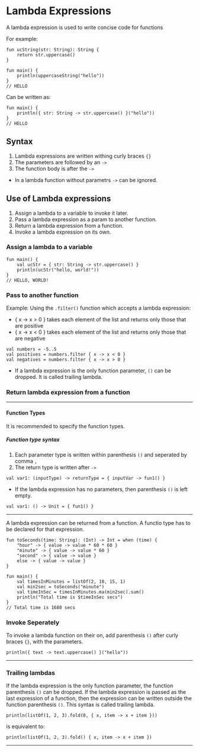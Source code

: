 # Lambda Expressions

A lambda expression is used to write concise code for functions

For example:

```
fun ucString(str: String): String {
    return str.uppercase()
}

fun main() {
    println(uppercaseString("hello"))
}
// HELLO
```

Can be written as:

```
fun main() {
    println({ str: String -> str.uppercase() }("hello"))
}
// HELLO
```

## Syntax

1. Lambda expressions are written withing curly braces `{}`
2. The parameters are followed by an `->`
3. The function body is after the `->`

* In a lambda function without parametrs `->` can be ignored.


## Use of Lambda expressions

1. Assign a lambda to a variable to invoke it later.
2. Pass a lambda expression as a param to another function.
3. Return a lambda expression from a function.
4. Invoke a lambda expression on its own.


### Assign a lambda to a variable

```
fun main() {
    val ucStr = { str: String -> str.uppercase() }
    println(ucStr("hello, world!"))
}
// HELLO, WORLD!
```

### Pass to another function

Example: Using the `.filter()` function which accepts a lambda expression:
* { x -> x > 0 } takes each element of the list and returns only those that are positive
* { x -> x < 0 } takes each element of the list and returns only those that are negative

```
val numbers = -5..5
val positives = numbers.filter { x -> x < 0 }
val negatives = numbers.filter { x -> x > 0 }
```

* If a lambda expression is the only function parameter, `()` can be dropped. It is called trailing lambda.


### Return lambda expression from a function

---
#### Function Types

It is recommended to specify the function types.

##### Function type syntax
1. Each parameter type is written within parenthesis `()` and seperated by comma `,`
2. The return type is written after `->`

`val var1: (inputType) -> returnType = { inputVar -> fun1() }`

* If the lambda expression has no parameters, then parenthesis `()` is left empty.

`val var1: () -> Unit = { fun1() }`

---

A lambda expression can be returned from a function. A functio type has to be declared for that expression.

```
fun toSeconds(time: String): (Int) -> Int = when (time) {
    "hour" -> { value -> value * 60 * 60 }
    "minute" -> { value -> value * 60 }
    "second" -> { value -> value }
    else -> { value -> value }
}

fun main() {
    val timesInMinutes = listOf(2, 10, 15, 1)
    val min2sec = toSeconds("minute")
    val timeInSec = timesInMinutes.ma(min2sec).sum()
    println("Total time is $timeInSec secs")
}
// Total time is 1680 secs
```


### Invoke Seperately

To invoke a lambda function on their on, add parenthesis `()` after curly braces `{}`, with the parameters.

`println({ text -> text.uppercase() }("hello"))`

---
### Trailing lambdas

If the lambda expression is the only function parameter, the function parenthesis `()` can be dropped.
If the lambda expression is passed as the last expression of a function, then the expression can be written outside the function parenthesis `()`.
This syntax is called trailing lambda.

`println(listOf(1, 2, 3).fold(0, { x, item -> x + item }))`

is equivalent to:

`println(listOf(1, 2, 3).fold() { x, item -> x + item })`

---
